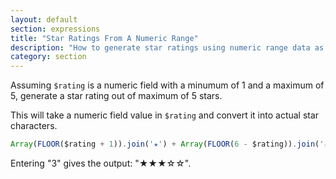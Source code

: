 ```yaml
---
layout: default
section: expressions
title: "Star Ratings From A Numeric Range"
description: "How to generate star ratings using numeric range data as input."
category: section
---
```


Assuming `$rating` is a numeric field with a minumum of 1 and a maximum of 5, generate a star rating out of maximum of 5 stars.

This will take a numeric field value in `$rating` and convert it into actual star characters.

```js
Array(FLOOR($rating + 1)).join('★') + Array(FLOOR(6 - $rating)).join('☆')
```

Entering "3" gives the output: "★★★☆☆".

